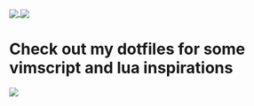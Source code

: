 <a href="https://github.com/beauwilliams/beauwilliams">
  <img align="center" src="https://github-readme-stats.vercel.app/api?username=beauwilliams&show_icons=true&theme=gruvbox" />
</a>
<a href="https://github.com/beauwilliams/beauwilliams">
  <img align="center" src="https://github-readme-stats.vercel.app/api/top-langs/?username=beauwilliams&langs_count=8&layout=compact&theme=gruvbox" />
</a>

# Check out my dotfiles for some vimscript and lua inspirations
<a href="https://github.com/beauwilliams/dotfiles">
  <img align="center" src="https://github-readme-stats.vercel.app/api/pin/?username=beauwilliams&repo=dotfiles&show_owner=true" />
</a>

<!--![Top Languages Card](https://github-readme-stats.vercel.app/api/top-langs/?username=beauwilliams&theme=gruvbox)

<!--
**beauwilliams/beauwilliams** is a ✨ _special_ ✨ repository because its `README.md` (this file) appears on your GitHub profile.

Here are some ideas to get you started:

- 🔭 I’m currently working on ...
- 🌱 I’m currently learning ...
- 👯 I’m looking to collaborate on ...
- 🤔 I’m looking for help with ...
- 💬 Ask me about ...
- 📫 How to reach me: ...
- 😄 Pronouns: ...
- ⚡ Fun fact: ...
-->
